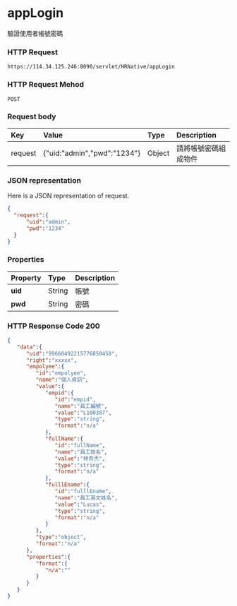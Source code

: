 # appLogin

驗證使用者帳號密碼

### HTTP Request

```
https://114.34.125.246:8090/servlet/HRNative/appLogin
```

### HTTP Request Mehod
```
POST
```


### Request body

| Key | Value | Type | Description |
|:----------|:-------------|:-----|:------------|
| request | {"uid:"admin","pwd":"1234"} | Object | 請將帳號密碼組成物件 |


### JSON representation

Here is a JSON representation of request.

```json
{
  "request":{
      "uid":"admin",
      "pwd":"1234"
  }
}
```


### Properties

| Property | Type | Description |
|:---------|:-----|:------------|
| **uid**   | String | 帳號 |
| **pwd** | String | 密碼 |


### HTTP Response Code 200
```json
{
   "data":{
      "uid":"99660492215776850458",
      "right":"xxxxx",
      "empolyee":{
         "id":"empolyee",
         "name":"個人資訊",
         "value":{
            "empid":{
               "id":"empid",
               "name":"員工編號",
               "value":"L100387",
               "type":"string",
               "format":"n/a"
            },
            "fullName":{
               "id":"fullName",
               "name":"員工姓名",
               "value":"林奇杰",
               "type":"string",
               "format":"n/a"
            },
            "fulllEname":{
               "id":"fulllEname",
               "name":"員工英文姓名",
               "value":"Lucas",
               "type":"string",
               "format":"n/a"
            }
         },
         "type":"object",
         "format":"n/a"
      },
      "properties":{
         "format":{
            "n/a":""
         }
      }
   }
}
```
